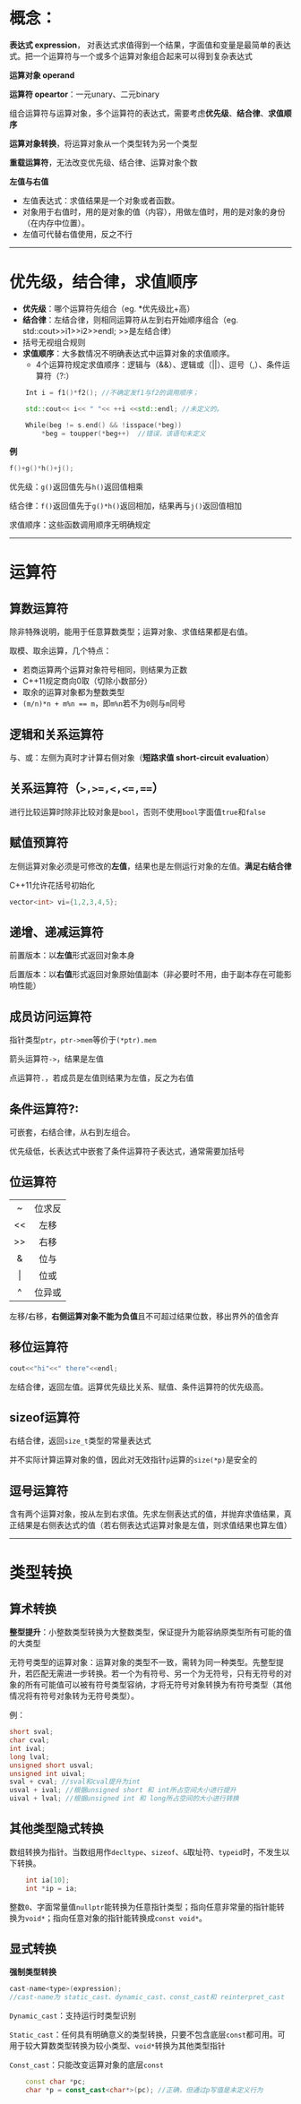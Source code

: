 # 概念：

**表达式 expression**， 对表达式求值得到一个结果，字面值和变量是最简单的表达式。把一个运算符与一个或多个运算对象组合起来可以得到复杂表达式

**运算对象 operand**

**运算符 opeartor**：一元unary、二元binary

组合运算符与运算对象，多个运算符的表达式，需要考虑**优先级**、**结合律**、**求值顺序**

**运算对象转换**，将运算对象从一个类型转为另一个类型

**重载运算符**，无法改变优先级、结合律、运算对象个数

**左值与右值**

* 左值表达式：求值结果是一个对象或者函数。
* 对象用于右值时，用的是对象的值（内容），用做左值时，用的是对象的身份（在内存中位置）。
* 左值可代替右值使用，反之不行

---

# 优先级，结合律，求值顺序

* **优先级**：哪个运算符先组合（eg. \*优先级比+高）
* **结合律**：左结合律，则相同运算符从左到右开始顺序组合（eg. std::cout&gt;&gt;i1&gt;&gt;i2&gt;&gt;endl; &gt;&gt;是左结合律）
* 括号无视组合规则
* **求值顺序**：大多数情况不明确表达式中运算对象的求值顺序。
  * 4个运算符规定求值顺序：逻辑与（&&）、逻辑或（\|\|）、逗号（,）、条件运算符（?:）

```cpp
    Int i = f1()*f2(); //不确定发f1与f2的调用顺序；

    std::cout<< i<< " "<< ++i <<std::endl; //未定义的。

    While(beg != s.end() && !isspace(*beg))
        *beg = toupper(*beg++)  //错误，该语句未定义
```

**例**

```cpp
f()+g()*h()+j();
```

优先级：`g()`返回值先与`h()`返回值相乘

结合律：`f()`返回值先于`g()*h()`返回相加，结果再与`j()`返回值相加

求值顺序：这些函数调用顺序无明确规定

---

# 运算符

## 算数运算符

除非特殊说明，能用于任意算数类型；运算对象、求值结果都是右值。

取模、取余运算，几个特点：

* 若商运算两个运算对象符号相同，则结果为正数
* C++11规定商向0取（切除小数部分）
* 取余的运算对象都为整数类型
* `(m/n)*n + m%n == m`，即`m%n`若不为`0`则与`m`同号

## 逻辑和关系运算符

与、或：左侧为真时才计算右侧对象（**短路求值 short-circuit evaluation**）

## 关系运算符（`>,>=,<,<=,==`）

进行比较运算时除非比较对象是`bool`，否则不使用`bool`字面值`true`和`false`

## 赋值预算符

左侧运算对象必须是可修改的**左值**，结果也是左侧运行对象的左值。**满足右结合律**

C++11允许花括号初始化

```cpp
vector<int> vi={1,2,3,4,5};
```

## 递增、递减运算符

前置版本：以**左值**形式返回对象本身

后置版本：以**右值**形式返回对象原始值副本（非必要时不用，由于副本存在可能影响性能）

## 成员访问运算符

指针类型`ptr`，`ptr->mem`等价于`(*ptr).mem`

箭头运算符`->`，结果是左值

点运算符`.`，若成员是左值则结果为左值，反之为右值

## 条件运算符?:

可嵌套，右结合律，从右到左组合。

优先级低，长表达式中嵌套了条件运算符子表达式，通常需要加括号

## 位运算符

|  |  |
| :---: | :---: |
| ~ | 位求反 |
| &lt;&lt; | 左移 |
| &gt;&gt; | 右移 |
| & | 位与 |
| \| | 位或 |
| ^ | 位异或 |

左移/右移，**右侧运算对象不能为负值**且不可超过结果位数，移出界外的值舍弃

## 移位运算符

```cpp
cout<<"hi"<<" there"<<endl;
```

左结合律，返回左值。运算优先级比关系、赋值、条件运算符的优先级高。

## sizeof运算符

右结合律，返回`size_t`类型的常量表达式

并不实际计算运算对象的值，因此对无效指针`p`运算的`size(*p)`是安全的

## 逗号运算符

含有两个运算对象，按从左到右求值。先求左侧表达式的值，并抛弃求值结果，真正结果是右侧表达式的值（若右侧表达式运算对象是左值，则求值结果也算左值）

---

# 类型转换

## 算术转换

**整型提升**：小整数类型转换为大整数类型，保证提升为能容纳原类型所有可能的值的大类型

无符号类型的运算对象：运算对象的类型不一致，需转为同一种类型。先整型提升，若匹配无需进一步转换。若一个为有符号、另一个为无符号，只有无符号的对象的所有可能值可以被有符号类型容纳，才将无符号对象转换为有符号类型（其他情况将有符号对象转为无符号类型）。

例：

```cpp
short sval;
char cval;
int ival;
long lval;
unsigned short usval;
unsigned int uival;
sval + cval; //sval和cval提升为int
usval + ival; //根据unsigned short 和 int所占空间大小进行提升
uival + lval; //根据unsigned int 和 long所占空间的大小进行转换
```

## 其他类型隐式转换

数组转换为指针。当数组用作`decltype`、`sizeof`、`&`取址符、`typeid`时，不发生以下转换。

```cpp
    int ia[10];
    int *ip = ia;
```

整数`0`、字面常量值`nullptr`能转换为任意指针类型；指向任意非常量的指针能转换为`void*`；指向任意对象的指针能转换成`const void*`。

## 显式转换

**强制类型转换**

```cpp
cast-name<type>(expression);
//cast-name为 static_cast、dynamic_cast、const_cast和 reinterpret_cast
```

`Dynamic_cast`：支持运行时类型识别

`Static_cast`：任何具有明确意义的类型转换，只要不包含底层`const`都可用。可用于较大算数类型转换为较小类型、`void*`转换为其他类型指针

`Const_cast`：只能改变运算对象的底层`const`

```cpp
    const char *pc;
    char *p = const_cast<char*>(pc); //正确，但通过p写值是未定义行为
```



